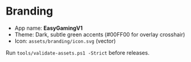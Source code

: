 # Branding

- App name: **EasyGamingV1**
- Theme: Dark, subtle green accents (#00FF00 for overlay crosshair)
- Icon: `assets/branding/icon.svg` (vector)

Run `tools/validate-assets.ps1 -Strict` before releases.
